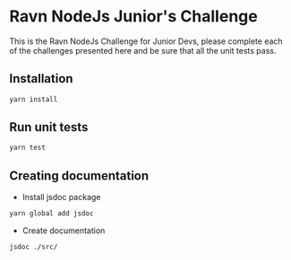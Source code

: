 # Ravn NodeJs Junior's Challenge

This is the Ravn NodeJs Challenge for Junior Devs, please complete each of the challenges presented here and be sure that all the unit tests pass.

## Installation

```bash
yarn install
```

## Run unit tests
```bash
yarn test
```

## Creating documentation

-  Install jsdoc package
```bash
yarn global add jsdoc
```

- Create documentation
```bash
jsdoc ./src/
```